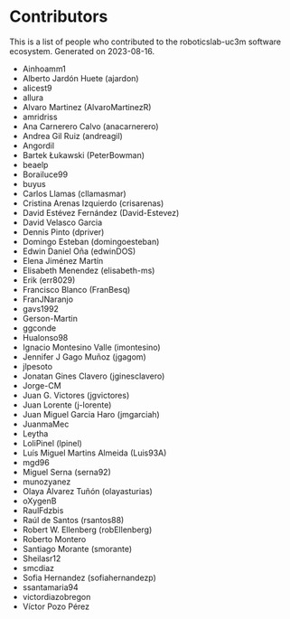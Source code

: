# Contributors

This is a list of people who contributed to the roboticslab-uc3m software ecosystem.
Generated on 2023-08-16.

- Ainhoamm1
- Alberto Jardón Huete (ajardon)
- alicest9
- allura
- Alvaro Martinez (AlvaroMartinezR)
- amridriss
- Ana Carnerero Calvo (anacarnerero)
- Andrea Gil Ruiz (andreagil)
- Angordil
- Bartek Łukawski (PeterBowman)
- beaelp
- Borailuce99
- buyus
- Carlos Llamas (cllamasmar)
- Cristina Arenas Izquierdo (crisarenas)
- David Estévez Fernández (David-Estevez)
- David Velasco Garcia
- Dennis Pinto (dpriver)
- Domingo Esteban (domingoesteban)
- Edwin Daniel Oña (edwinDOS)
- Elena Jiménez Martín
- Elisabeth Menendez (elisabeth-ms)
- Erik (err8029)
- Francisco Blanco (FranBesq)
- FranJNaranjo
- gavs1992
- Gerson-Martin
- ggconde
- Hualonso98
- Ignacio Montesino Valle (imontesino)
- Jennifer J Gago Muñoz (jgagom)
- jlpesoto
- Jonatan Gines Clavero (jginesclavero)
- Jorge-CM
- Juan G. Victores (jgvictores)
- Juan Lorente (j-lorente)
- Juan Miguel Garcia Haro (jmgarciah)
- JuanmaMec
- Leytha
- LoliPinel (lpinel)
- Luís Miguel Martins Almeida (Luis93A)
- mgd96
- Miguel Serna (serna92)
- munozyanez
- Olaya Álvarez Tuñón (olayasturias)
- oXygenB
- RaulFdzbis
- Raúl de Santos (rsantos88)
- Robert W. Ellenberg (robEllenberg)
- Roberto Montero
- Santiago Morante (smorante)
- Sheilasr12
- smcdiaz
- Sofia Hernandez (sofiahernandezp)
- ssantamaria94
- victordiazobregon
- Víctor Pozo Pérez
